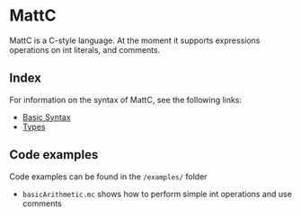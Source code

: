 # MattC
MattC is a C-style language. At the moment it supports expressions operations on int literals, and comments.

## Index
For information on the syntax of MattC, see the following links:
* [Basic Syntax](basicSyntax)
* [Types](types)

## Code examples
Code examples can be found in the `/examples/` folder
* `basicArithmetic.mc` shows how to perform simple int operations and use comments
